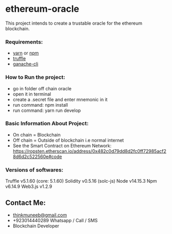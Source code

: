 # ethereum-oracle
This project intends to create a trustable oracle for the ethereum blockchain.

### Requirements:
- [yarn](https://yarnpkg.com) or [npm](https://www.npmjs.com/)
- [truffle](https://www.trufflesuite.com/truffle)
- [ganache-cli](https://github.com/trufflesuite/ganache-cli)


### How to Run the project:
- go in folder off chain oracle
- open it in terminal
- create a .secret file and enter mnemonic in it
- run command: npm install
- run command: yarn run develop

### Basic Information About Project:
- On chain = Blockchain
- Off chain = Outside of blockchain i.e normal internet
- See the Smart Contract on Ethereum Network: https://ropsten.etherscan.io/address/0x482c0d79dd8d2fc0ff72985acf28d6d2c522560e#code

### Versions of softwares:
Truffle v5.1.60 (core: 5.1.60)
Solidity v0.5.16 (solc-js)
Node v14.15.3
Npm v6.14.9
Web3.js v1.2.9


## Contact Me:
- thinkmuneeb@gmail.com
- +923014440289 Whatsapp / Call / SMS
- Blockchain Developer
